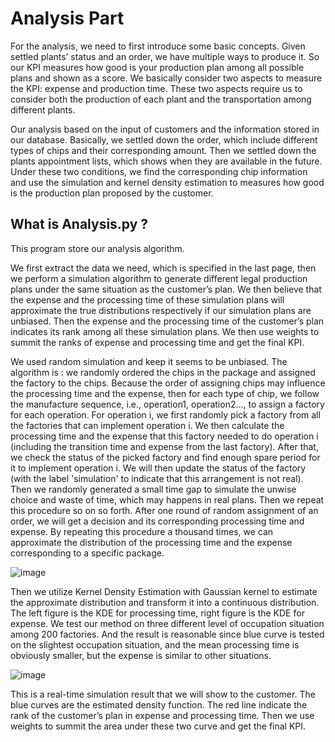 # Analysis Part

For the analysis, we need to first introduce some basic concepts. Given settled plants’ status and an order, we have multiple ways to produce it. So our KPI measures how good is your production plan among all possible plans and shown as a score. We basically consider two aspects to measure the KPI: expense and production time. These two aspects require us to consider both the production of each plant and the transportation among different plants.

Our analysis based on the input of customers and the information stored in our database. Basically, we settled down the order, which include different types of chips and their corresponding amount. Then we settled down the plants appointment lists, which shows when they are available in the future. Under these two conditions, we find the corresponding chip information and use the simulation and kernel density estimation to measures how good is the production plan proposed by the customer.
## What is Analysis.py ?
This program store our analysis algorithm.

We first extract the data we need, which is specified in the last page, then we perform a simulation algorithm to generate different legal production plans under the same situation as the customer’s plan. We then believe that the expense and the processing time of these simulation plans will approximate the true distributions respectively if our simulation plans are unbiased. Then the expense and the processing time of the customer’s plan indicates its rank among all these simulation plans. We then use weights to summit the ranks of expense and processing time and get the final KPI.

We used random simulation and keep it seems to be unbiased. The algorithm is : we randomly ordered the chips in the package and assigned the factory to the chips. Because the order of assigning chips may influence the processing time and the expense, then for each type of chip, we follow the manufacture sequence, i.e., operation1, operation2…, to assign a factory for each operation. For operation i, we first randomly pick a factory from all the factories that can implement operation i. We then calculate the processing time and the expense that this factory needed to do operation i (including the transition time and expense from the last factory). After that, we check the status of the picked factory and find enough spare period for it to implement operation i. We will then update the status of the factory  (with the label 'simulation' to indicate that this arrangement is not real). Then we randomly generated a small time gap to simulate the unwise choice and waste of time, which may happens in real plans. Then we repeat this procedure so on so forth. After one round of random assignment of an order, we will get a decision and its corresponding processing time and expense. By repeating this procedure a thousand times, we can approximate the distribution of the processing time and the expense corresponding to a specific package.

![image](https://github.com/CSC3170-2022Fall/project-amdvia/blob/main/res/curve.png)

Then we utilize Kernel Density Estimation with Gaussian kernel to estimate the approximate distribution and transform it into a continuous distribution. The left figure is the KDE for processing time, right figure is the KDE for expense. We test our method on three different level of occupation situation among 200 factories. And the result is reasonable since blue curve is tested on the slightest occupation situation, and the mean processing time is obviously smaller, but the expense is similar to other situations.

![image](https://github.com/CSC3170-2022Fall/project-amdvia/blob/main/res/final_curve.png)

This is a real-time simulation result that we will show to the customer. The blue curves are the estimated density function. The red line indicate the rank of the customer’s plan in expense and processing time. Then we use weights to summit the area under these two curve and get the final KPI.
